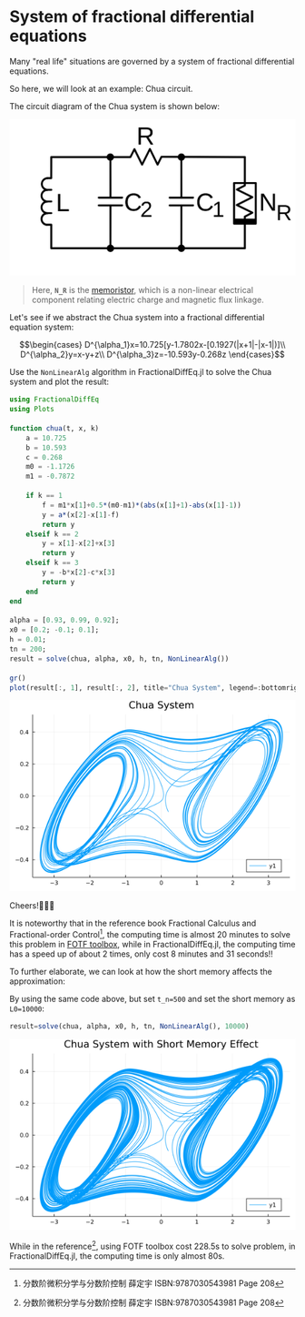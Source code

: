 # System of fractional differential equations

Many "real life" situations are governed by a system of fractional differential equations.

So here, we will look at an example: Chua circuit.

The circuit diagram of the Chua system is shown below:

![Chua diode](./assets/chua_diode.svg)

> Here, **``N_R``** is the [memoristor](https://en.wikipedia.org/wiki/Memristor), which is a non-linear electrical component relating electric charge and magnetic flux linkage.

Let's see if we abstract the Chua system into a fractional differential equation system:

```math
\begin{cases}
D^{\alpha_1}x=10.725[y-1.7802x-[0.1927(|x+1|-|x-1|)]\\
D^{\alpha_2}y=x-y+z\\
D^{\alpha_3}z=-10.593y-0.268z
\end{cases}
```

Use the ```NonLinearAlg``` algorithm in FractionalDiffEq.jl to solve the Chua system and plot the result:

```julia
using FractionalDiffEq
using Plots

function chua(t, x, k)
    a = 10.725
    b = 10.593
    c = 0.268
    m0 = -1.1726
    m1 = -0.7872

    if k == 1
        f = m1*x[1]+0.5*(m0-m1)*(abs(x[1]+1)-abs(x[1]-1))
        y = a*(x[2]-x[1]-f)
        return y
    elseif k == 2
        y = x[1]-x[2]+x[3]
        return y
    elseif k == 3
        y = -b*x[2]-c*x[3]
        return y
    end
end

alpha = [0.93, 0.99, 0.92];
x0 = [0.2; -0.1; 0.1];
h = 0.01;
tn = 200;
result = solve(chua, alpha, x0, h, tn, NonLinearAlg())

gr()
plot(result[:, 1], result[:, 2], title="Chua System", legend=:bottomright)
```

![Chua](./assets/chua.png)

Cheers!🎉🎉🎉

It is noteworthy that in the reference book Fractional Calculus and Fractional-order Control[^1], the computing time is almost 20 minutes to solve this problem in [FOTF toolbox](https://www.mathworks.com/matlabcentral/fileexchange/60874-fotf-toolbox), while in FractionalDiffEq.jl, the computing time has a speed up of about 2 times, only cost 8 minutes and 31 seconds!!

To further elaborate, we can look at how the short memory affects the approximation:

By using the same code above, but set ``t_n=500`` and set the short memory as ``L0=10000``:

```julia
result=solve(chua, alpha, x0, h, tn, NonLinearAlg(), 10000)
```

![Chua_short_memory](./assets/chua_short_memory.png)

While in the reference[^1], using FOTF toolbox cost 228.5s to solve problem, in FractionalDiffEq.jl, the computing time is only almost 80s.

[^1]: 分数阶微积分学与分数阶控制 薛定宇 ISBN:9787030543981 Page 208
